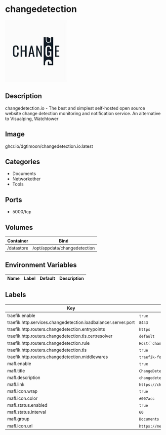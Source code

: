 # changedetection

![Logo](images/changedetection.jpg)

## Description
changedetection.io \- The best and simplest self\-hosted open source website change detection monitoring and notification service. An alternative to Visualping, Watchtower

## Image
ghcr.io/dgtlmoon/changedetection.io:latest

## Categories
- Documents
- Networkother
- Tools

## Ports
- 5000/tcp

## Volumes
| Container | Bind |
|-----------|------|
| /datastore | /opt/appdata/changedetection |

## Environment Variables
| Name | Label | Default | Description |
|------|-------|---------|-------------|

## Labels
| Key | Value |
|-----|-------|
| traefik.enable | ```true``` |
| traefik.http.services.changedetection.loadbalancer.server.port | ```8443``` |
| traefik.http.routers.changedetection.entrypoints | ```https``` |
| traefik.http.routers.changedetection.tls.certresolver | ```default``` |
| traefik.http.routers.changedetection.rule | ```Host(`changedetection.{$TRAEFIK_INGRESS_DOMAIN}`)``` |
| traefik.http.routers.changedetection.tls | ```true``` |
| traefik.http.routers.changedetection.middlewares | ```traefik-forward-auth``` |
| mafl.enable | ```true``` |
| mafl.title | ```ChangeDetection``` |
| mafl.description | ```changedetection.``` |
| mafl.link | ```https://changedetection.{$TRAEFIK_INGRESS_DOMAIN}``` |
| mafl.icon.wrap | ```true``` |
| mafl.icon.color | ```#007acc``` |
| mafl.status.enabled | ```true``` |
| mafl.status.interval | ```60``` |
| mafl.group | ```Documents``` |
| mafl.icon.url | ```https://mediadepot.github.io/templates/img/changedetection.jpg``` |

